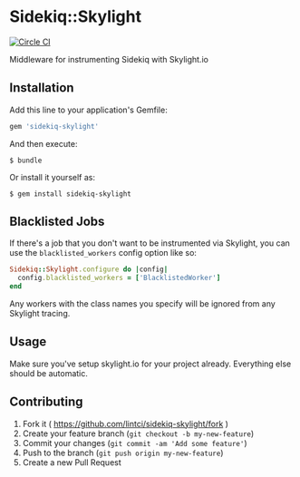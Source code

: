 # Sidekiq::Skylight

[![Circle CI](https://circleci.com/gh/lintci/sidekiq-skylight.svg?style=svg)](https://circleci.com/gh/lintci/sidekiq-skylight)

Middleware for instrumenting Sidekiq with Skylight.io

## Installation

Add this line to your application's Gemfile:

```ruby
gem 'sidekiq-skylight'
```

And then execute:

    $ bundle

Or install it yourself as:

    $ gem install sidekiq-skylight

## Blacklisted Jobs

If there's a job that you don't want to be instrumented via Skylight, you can
use the `blacklisted_workers` config option like so:

```ruby
Sidekiq::Skylight.configure do |config|
  config.blacklisted_workers = ['BlacklistedWorker']
end
```

Any workers with the class names you specify will be ignored from any Skylight tracing.

## Usage

Make sure you've setup skylight.io for your project already. Everything else should be automatic.

## Contributing

1. Fork it ( https://github.com/lintci/sidekiq-skylight/fork )
2. Create your feature branch (`git checkout -b my-new-feature`)
3. Commit your changes (`git commit -am 'Add some feature'`)
4. Push to the branch (`git push origin my-new-feature`)
5. Create a new Pull Request
